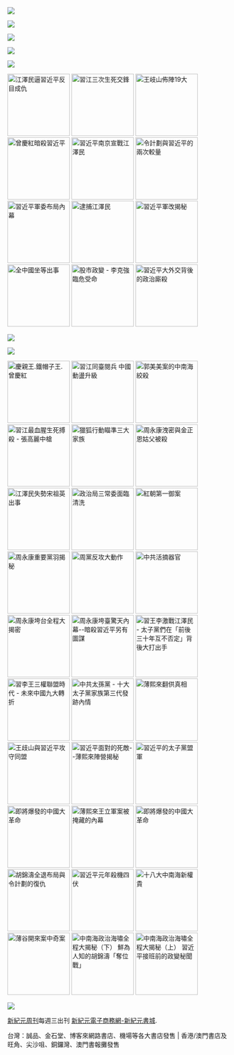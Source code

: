 ﻿<a id="user-content-header" href="https://d18pls5enhzzm5.cloudfront.net/cn/books/shop?m=https://d18pls5enhzzm5.cloudfront.net&amp;u=1001web"><img border="0" src="https://cloud.githubusercontent.com/assets/19661274/16028172/eb36cb2e-321f-11e6-90e4-c0677ebd0759.jpg" style="max-width:100%;"></a>


<p><img src="https://cloud.githubusercontent.com/assets/19661274/16099610/8207e1c8-339c-11e6-93e0-b78ff89e6833.png"></p>
<P><a href="https://d18pls5enhzzm5.cloudfront.net/cn/book/新紀元中國時局暢銷書合集-86717373?m=https://d18pls5enhzzm5.cloudfront.net&amp;u=1001web"><img src="https://cloud.githubusercontent.com/assets/19661274/16540320/e3b84ce6-40a3-11e6-9cf8-29836025d40d.jpg"></a></p>
<p><a id="user-content-book-043" href="https://d18pls5enhzzm5.cloudfront.net/cn/book/習近平軍改揭秘-6035271?m=https://d18pls5enhzzm5.cloudfront.net&amp;u=1001web" title="習近平軍改揭秘" target="_blank"><img src="https://cloud.githubusercontent.com/assets/19661274/16367373/076076ec-3c66-11e6-87ef-b34708094bae.jpg"></a></p>

<p><img src="https://cloud.githubusercontent.com/assets/19661274/16367374/07610922-3c66-11e6-9d9d-30a5d3141c24.jpg"></p>
<p>
<a id="user-content-book-032" href="https://d18pls5enhzzm5.cloudfront.net/cn/book/江澤民逼習近平反目成仇-41637146?m=https://d18pls5enhzzm5.cloudfront.net&amp;u=1001web" title="江澤民逼習近平反目成仇"><img border="0" width="140" alt="江澤民逼習近平反目成仇" src="https://cloud.githubusercontent.com/assets/19661274/15989149/cfa15520-30b0-11e6-962b-d8b2ffdc4326.jpg" style="max-width:100%;"></a>
<a id="user-content-book-024" href="https://d18pls5enhzzm5.cloudfront.net/cn/book/習江三次生死交鋒-86283711?m=https://d18pls5enhzzm5.cloudfront.net&amp;u=1001web" title="習江三次生死交鋒"><img border="0" width="140" alt="習江三次生死交鋒" src="https://cloud.githubusercontent.com/assets/19661274/15989140/cf68ccdc-30b0-11e6-994e-ca0a6ac63bdc.jpg" style="max-width:100%;"></a>
<a id="user-content-book-036" href="https://d18pls5enhzzm5.cloudfront.net/cn/book/王岐山佈陣-大-4564658?m=https://d18pls5enhzzm5.cloudfront.net&amp;u=1001web" title="王岐山佈陣19大"><img border="0" width="140" alt="王岐山佈陣19大" src="https://cloud.githubusercontent.com/assets/19661274/15989145/cf9165d4-30b0-11e6-8bc2-eebf43a81bab.jpg" style="max-width:100%;"></a>
<a id="user-content-book-025" href="https://d18pls5enhzzm5.cloudfront.net/cn/book/曾慶紅暗殺習近平-78513876?m=https://d18pls5enhzzm5.cloudfront.net&amp;u=1001web" title="曾慶紅暗殺習近平"><img border="0" width="140" alt="曾慶紅暗殺習近平" src="https://cloud.githubusercontent.com/assets/19661274/15989141/cf6c9100-30b0-11e6-872b-5fa876869a82.jpg" style="max-width:100%;"></a>
<a id="user-content-book-029" href="https://d18pls5enhzzm5.cloudfront.net/cn/book/習近平南京宣戰江澤民-62030178?m=https://d18pls5enhzzm5.cloudfront.net&amp;u=1001web" title="習近平南京宣戰江澤民 "><img border="0" width="140" alt="習近平南京宣戰江澤民 " src="https://cloud.githubusercontent.com/assets/19661274/15989150/cfa4e686-30b0-11e6-9033-f8b8bbf129d8.jpg" style="max-width:100%;"></a>
<a id="user-content-book-031" href="https://d18pls5enhzzm5.cloudfront.net/cn/book/令計劃與習近平的兩次較量-62283566?m=https://d18pls5enhzzm5.cloudfront.net&amp;u=1001web" title="令計劃與習近平的兩次較量"><img border="0" width="140" alt="令計劃與習近平的兩次較量" src="https://cloud.githubusercontent.com/assets/19661274/15989148/cfa0765a-30b0-11e6-855e-1f4d1f59390b.jpg" style="max-width:100%;"></a>
<a id="user-content-book-028" href="https://d18pls5enhzzm5.cloudfront.net/cn/book/習近平軍委布局內幕-23763445?m=https://d18pls5enhzzm5.cloudfront.net&amp;u=1001web" title="習近平軍委布局內幕"><img border="0" width="140" alt="習近平軍委布局內幕" src="https://cloud.githubusercontent.com/assets/19661274/15989139/cf65985a-30b0-11e6-9c96-b9bc1aceebbd.jpg" style="max-width:100%;"></a>
<a id="user-content-book-034" href="https://d18pls5enhzzm5.cloudfront.net/cn/book/逮捕江澤民-33815372?m=https://d18pls5enhzzm5.cloudfront.net&amp;u=1001web" title="逮捕江澤民"><img border="0" width="140" alt="逮捕江澤民" src="https://cloud.githubusercontent.com/assets/19661274/15989147/cf9c7b40-30b0-11e6-9f4c-2daced437446.jpg" style="max-width:100%;"></a>
<a id="user-content-book-043" href="https://d18pls5enhzzm5.cloudfront.net/cn/book/習近平軍改揭秘-6035271?m=https://d18pls5enhzzm5.cloudfront.net&amp;u=1001web" title="習近平軍改揭秘"><img border="0" width="140" alt="習近平軍改揭秘" src="https://cloud.githubusercontent.com/assets/19661274/15989143/cf70da30-30b0-11e6-9759-98a18889d34e.jpg" style="max-width:100%;"></a>
<a id="user-content-book-041" href="https://d18pls5enhzzm5.cloudfront.net/cn/book/全中國坐等出事-83785724?m=https://d18pls5enhzzm5.cloudfront.net&amp;u=1001web" title="全中國坐等出事"><img border="0" width="140" alt="全中國坐等出事" src="https://cloud.githubusercontent.com/assets/19661274/15989142/cf6f6d3a-30b0-11e6-8fa2-48cb8a4aff31.jpg" style="max-width:100%;"></a>
<a id="user-content-book-035" href="https://d18pls5enhzzm5.cloudfront.net/cn/book/股市政變-李克強臨危受命-43453177?m=https://d18pls5enhzzm5.cloudfront.net&amp;u=1001web" title="股市政變 - 李克強臨危受命"><img border="0" width="140" alt="股市政變 - 李克強臨危受命" src="https://cloud.githubusercontent.com/assets/19661274/15989146/cf9930a2-30b0-11e6-88af-7093c6d7d5c9.jpg" style="max-width:100%;"></a>
<a id="user-content-book-042" href="https://d18pls5enhzzm5.cloudfront.net/cn/book/習近平大外交背後政治廝殺-40688583?m=https://d18pls5enhzzm5.cloudfront.net&amp;u=1001web" title="習近平大外交背後的政治廝殺"><img border="0" width="140" alt="習近平大外交背後的政治廝殺" src="https://cloud.githubusercontent.com/assets/19661274/15989144/cf7381e0-30b0-11e6-88b5-95a94059cc3f.jpg" style="max-width:100%;"></a></p>

<p><a href="https://d18pls5enhzzm5.cloudfront.net/cn/book/王岐山佈陣-大-4564658?m=https://d18pls5enhzzm5.cloudfront.net&amp;u=1001web" title="王岐山佈陣19大" target="_blank"><img src="https://cloud.githubusercontent.com/assets/19661274/16367393/69e42ad4-3c66-11e6-96a8-a3de5e235ce2.jpg"></a></p>
<img src="https://cloud.githubusercontent.com/assets/19661274/16099611/82086396-339c-11e6-89e2-241320f5f270.png">

<p>
<a id="user-content-book-040" href="https://d18pls5enhzzm5.cloudfront.net/cn/book/慶親王-鐵帽子王-曾慶紅-55815877?m=https://d18pls5enhzzm5.cloudfront.net&amp;u=1001web" title="慶親王.鐵帽子王.曾慶紅"><img border="0" width="140" alt="慶親王.鐵帽子王.曾慶紅" src="https://cloud.githubusercontent.com/assets/19661274/15994248/a0fc6362-3142-11e6-9bca-b245ff0478bc.jpg" style="max-width:100%;"></a>
<a id="user-content-book-039" href="https://d18pls5enhzzm5.cloudfront.net/cn/book/習江同臺閱兵-中國亂局升級-2234030?m=https://d18pls5enhzzm5.cloudfront.net&amp;u=1001web" title="習江同臺閱兵 中國動盪升級"><img border="0" width="140" alt="習江同臺閱兵 中國動盪升級" src="https://cloud.githubusercontent.com/assets/19661274/15994238/a09c6700-3142-11e6-92f2-6b6901fc6525.jpg" style="max-width:100%;"></a>
<a id="user-content-book-038" href="https://d18pls5enhzzm5.cloudfront.net/cn/book/郭美美案的中南海絞殺-26701543?m=https://d18pls5enhzzm5.cloudfront.net&amp;u=1001web" title="郭美美案的中南海絞殺"><img border="0" width="140" alt="郭美美案的中南海絞殺" src="https://cloud.githubusercontent.com/assets/19661274/15994239/a09eddfa-3142-11e6-8ccf-9fc82b32557c.jpg" style="max-width:100%;"></a>
<a id="user-content-book-037" href="https://d18pls5enhzzm5.cloudfront.net/cn/book/習江生死搏殺-張高麗中槍-1531260?m=https://d18pls5enhzzm5.cloudfront.net&amp;u=1001web" title="習江最血腥生死搏殺 - 張高麗中槍"><img border="0" width="140" alt="習江最血腥生死搏殺 - 張高麗中槍" src="https://cloud.githubusercontent.com/assets/19661274/15994240/a0a2131c-3142-11e6-8f43-479c9fb3be73.jpg" style="max-width:100%;"></a>
<a id="user-content-book-033" href="https://d18pls5enhzzm5.cloudfront.net/cn/book/獵狐行動瞄準三大家族-87864553?m=https://d18pls5enhzzm5.cloudfront.net&amp;u=1001web" title="獵狐行動瞄準三大家族"><img border="0" width="140" alt="獵狐行動瞄準三大家族" src="https://cloud.githubusercontent.com/assets/19661274/15994241/a0c751c2-3142-11e6-88e9-79aff840b423.jpg" style="max-width:100%;"></a>
<a id="user-content-book-030" href="https://d18pls5enhzzm5.cloudfront.net/cn/book/周永康洩密-金正恩姑父被殺-74302115?m=https://d18pls5enhzzm5.cloudfront.net&amp;u=1001web" title="周永康洩密與金正恩姑父被殺"><img border="0" width="140" alt="周永康洩密與金正恩姑父被殺" src="https://cloud.githubusercontent.com/assets/19661274/15994246/a0f94db2-3142-11e6-9a38-07ac2000e48b.jpg" style="max-width:100%;"></a>
<a id="user-content-book-027" href="https://d18pls5enhzzm5.cloudfront.net/cn/book/江澤民失勢宋祖英出事-60767265?m=https://d18pls5enhzzm5.cloudfront.net&amp;u=1001web" title="江澤民失勢宋祖英出事"><img border="0" width="140" alt="江澤民失勢宋祖英出事" src="https://cloud.githubusercontent.com/assets/19661274/15994242/a0cf1d30-3142-11e6-88e6-c3ef3e2b1bc0.jpg" style="max-width:100%;"></a>
<a id="user-content-book-026" href="https://d18pls5enhzzm5.cloudfront.net/cn/book/政治局三常委面臨清洗-14088477?m=https://d18pls5enhzzm5.cloudfront.net&amp;u=1001web" title="政治局三常委面臨清洗"><img border="0" width="140" alt="政治局三常委面臨清洗" src="https://cloud.githubusercontent.com/assets/19661274/15994247/a0f9677a-3142-11e6-9f06-b08f355ea815.jpg" style="max-width:100%;"></a>
<a id="user-content-book-023" href="https://d18pls5enhzzm5.cloudfront.net/cn/book/紅朝第一御案-11540833?m=https://d18pls5enhzzm5.cloudfront.net&amp;u=1001web" title="紅朝第一御案"><img border="0" width="140" alt="紅朝第一御案" src="https://cloud.githubusercontent.com/assets/19661274/15994245/a0f3c6da-3142-11e6-80a7-6a23c90f2894.jpg" style="max-width:100%;"></a>
<a id="user-content-book-022" href="https://d18pls5enhzzm5.cloudfront.net/cn/book/周永康重要黨羽揭秘-7518137?m=https://d18pls5enhzzm5.cloudfront.net&amp;u=1001web" title="周永康重要黨羽揭秘"><img border="0" width="140" alt="周永康重要黨羽揭秘" src="https://cloud.githubusercontent.com/assets/19661274/15994244/a0d202ca-3142-11e6-92cb-22367e274a3e.jpg" style="max-width:100%;"></a>
<a id="user-content-book-021" href="https://d18pls5enhzzm5.cloudfront.net/cn/book/周黨反攻大動作-61265772?m=https://d18pls5enhzzm5.cloudfront.net&amp;u=1001web" title="周黨反攻大動作"><img border="0" width="140" alt="周黨反攻大動作" src="https://cloud.githubusercontent.com/assets/19661274/15994243/a0cfece2-3142-11e6-872d-29c0401c45ab.jpg" style="max-width:100%;"></a>
<a id="user-content-book-020" href="https://d18pls5enhzzm5.cloudfront.net/cn/book/中共活摘器官-40473187?m=https://d18pls5enhzzm5.cloudfront.net&amp;u=1001web" title="中共活摘器官"><img border="0" width="140" alt="中共活摘器官" src="https://cloud.githubusercontent.com/assets/19661274/15994249/a0ff31e6-3142-11e6-9e5b-9a5571656579.jpg" style="max-width:100%;"></a>
<a id="user-content-book-018" href="https://d18pls5enhzzm5.cloudfront.net/cn/book/周永康垮台全程大揭密-73274864?m=https://d18pls5enhzzm5.cloudfront.net&amp;u=1001web" title="周永康垮台全程大揭密"><img border="0" width="140" alt="周永康垮台全程大揭密" src="https://cloud.githubusercontent.com/assets/19661274/15994436/2e82efee-3148-11e6-9000-4161512d3e95.jpg" style="max-width:100%;"></a>
<a id="user-content-book-017" href="https://d18pls5enhzzm5.cloudfront.net/cn/book/周永康垮臺驚天內幕-77636680?m=https://d18pls5enhzzm5.cloudfront.net&amp;u=1001web" title="周永康垮臺驚天內幕--暗殺習近平另有圖謀"><img border="0" width="140" alt="周永康垮臺驚天內幕--暗殺習近平另有圖謀" src="https://cloud.githubusercontent.com/assets/19661274/15994435/2e7fd19c-3148-11e6-95c4-5d59b0425bec.jpg" style="max-width:100%;"></a>
<a id="user-content-book-016" href="https://d18pls5enhzzm5.cloudfront.net/cn/book/習王李激戰江澤民-73467771?m=https://d18pls5enhzzm5.cloudfront.net&amp;u=1001web" title="習王李激戰江澤民 - 太子黨們在「前後三十年互不否定」背後大打出手"><img border="0" width="140" alt="習王李激戰江澤民 - 太子黨們在「前後三十年互不否定」背後大打出手" src="https://cloud.githubusercontent.com/assets/19661274/15994433/2e7ce720-3148-11e6-84dd-bbb86ec0372f.jpg" style="max-width:100%;"></a>
<a id="user-content-book-015" href="https://d18pls5enhzzm5.cloudfront.net/cn/book/習李王三權聯盟時代-47008215?m=https://d18pls5enhzzm5.cloudfront.net&amp;u=1001web" title="習李王三權聯盟時代 - 未來中國九大轉折"><img border="0" width="140" alt="習李王三權聯盟時代 - 未來中國九大轉折" src="https://cloud.githubusercontent.com/assets/19661274/15994434/2e7df4a8-3148-11e6-8b0c-0dff2457d97e.jpg" style="max-width:100%;"></a>
<a id="user-content-book-014" href="https://d18pls5enhzzm5.cloudfront.net/cn/book/中共太孫黨-82582037?m=https://d18pls5enhzzm5.cloudfront.net&amp;u=1001web" title="中共太孫黨 - 十大太子黨家族第三代發跡內情"><img border="0" width="140" alt="中共太孫黨 - 十大太子黨家族第三代發跡內情" src="https://cloud.githubusercontent.com/assets/19661274/15994432/2e5d262e-3148-11e6-9ac4-403dafef190f.jpg" style="max-width:100%;"></a>
<a id="user-content-book-013" href="https://d18pls5enhzzm5.cloudfront.net/cn/book/薄熙來翻供真相-84243323?m=https://d18pls5enhzzm5.cloudfront.net&amp;u=1001web" title="薄熙來翻供真相"><img border="0" width="140" alt="薄熙來翻供真相" src="https://cloud.githubusercontent.com/assets/19661274/15994431/2e5a2b7c-3148-11e6-9915-44e876b2a2ad.jpg" style="max-width:100%;"></a>
<a id="user-content-book-012" href="https://d18pls5enhzzm5.cloudfront.net/cn/book/王歧山與習近平攻守同盟-77762557?m=https://d18pls5enhzzm5.cloudfront.net&amp;u=1001web" title="王歧山與習近平攻守同盟"><img border="0" width="140" alt="王歧山與習近平攻守同盟" src="https://cloud.githubusercontent.com/assets/19661274/15994430/2e5741be-3148-11e6-9c7c-3281d71488cb.jpg" style="max-width:100%;"></a>
<a id="user-content-book-011" href="https://d18pls5enhzzm5.cloudfront.net/cn/book/習近平面對的死敵-78465537?m=https://d18pls5enhzzm5.cloudfront.net&amp;u=1001web" title="習近平面對的死敵--薄熙來陣營揭秘"><img border="0" width="140" alt="習近平面對的死敵--薄熙來陣營揭秘" src="https://cloud.githubusercontent.com/assets/19661274/15994429/2e5576ea-3148-11e6-945a-d205ba621eaa.jpg" style="max-width:100%;"></a>
<a id="user-content-book-010" href="https://d18pls5enhzzm5.cloudfront.net/cn/book/習近平的太子黨盟軍-87834532?m=https://d18pls5enhzzm5.cloudfront.net&amp;u=1001web" title="習近平的太子黨盟軍"><img border="0" width="140" alt="習近平的太子黨盟軍" src="https://cloud.githubusercontent.com/assets/19661274/15994428/2e512af4-3148-11e6-95d4-1c4185121673.jpg" style="max-width:100%;"></a>
<a id="user-content-book-009" href="https://d18pls5enhzzm5.cloudfront.net/cn/book/即將爆發的中國大革命-68880132?m=https://d18pls5enhzzm5.cloudfront.net&amp;u=1001web" title="即將爆發的中國大革命"><img border="0" width="140" alt="即將爆發的中國大革命" src="https://cloud.githubusercontent.com/assets/19661274/15994427/2e4ecab6-3148-11e6-80cc-383d955b4083.jpg" style="max-width:100%;"></a>
<a id="user-content-book-008" href="https://d18pls5enhzzm5.cloudfront.net/cn/book/薄熙來王立軍案被掩藏內幕-84382038?m=https://d18pls5enhzzm5.cloudfront.net&amp;u=1001web" title="薄熙來王立軍案被掩藏的內幕"><img border="0" width="140" alt="薄熙來王立軍案被掩藏的內幕" src="https://cloud.githubusercontent.com/assets/19661274/15994442/2eb80f9e-3148-11e6-80aa-cc0a13b7ac1e.jpg" style="max-width:100%;"></a>
<a id="user-content-book-007" href="https://d18pls5enhzzm5.cloudfront.net/cn/book/即將爆發的中國大革命-68880132?m=https://d18pls5enhzzm5.cloudfront.net&amp;u=1001web" title="即將爆發的中國大革命"><img border="0" width="140" alt="即將爆發的中國大革命" src="https://cloud.githubusercontent.com/assets/19661274/15994427/2e4ecab6-3148-11e6-80cc-383d955b4083.jpg" style="max-width:100%;"></a>
<a id="user-content-book-006" href="/xjybook/XJY/blob/master/bookdetail6.htm" title="胡錦濤全退布局與令計劃的復仇"><img border="0" width="140" alt="胡錦濤全退布局與令計劃的復仇" src="https://cloud.githubusercontent.com/assets/19661274/15994525/56844ebe-314a-11e6-909b-c9e951d9b3f4.jpg" style="max-width:100%;"></a>
<a id="user-content-book-005" href="https://d18pls5enhzzm5.cloudfront.net/cn/book/習近平元年殺機四伏-45270042?m=https://d18pls5enhzzm5.cloudfront.net&amp;u=1001web" title="習近平元年殺機四伏"><img border="0" width="140" alt="習近平元年殺機四伏" src="https://cloud.githubusercontent.com/assets/19661274/15994524/567d63ec-314a-11e6-8848-3773b41c71ff.jpg" style="max-width:100%;"></a>
<a id="user-content-book-004" href="https://d18pls5enhzzm5.cloudfront.net/cn/book/十八大中南海新權貴-7836667?m=https://d18pls5enhzzm5.cloudfront.net&amp;u=1001web" title="十八大中南海新權貴"><img border="0" width="140" alt="十八大中南海新權貴" src="https://cloud.githubusercontent.com/assets/19661274/15994441/2eb09192-3148-11e6-8733-54dd3984c8fa.jpg" style="max-width:100%;"></a>
<a id="user-content-book-003" href="https://d18pls5enhzzm5.cloudfront.net/cn/book/薄谷開來案中奇案-53063660?m=https://d18pls5enhzzm5.cloudfront.net&amp;u=1001web" title="薄谷開來案中奇案"><img border="0" width="140" alt="薄谷開來案中奇案" src="https://cloud.githubusercontent.com/assets/19661274/15994440/2ead514e-3148-11e6-932b-eb0bd3ec25bc.jpg" style="max-width:100%;"></a>
<a id="user-content-book-002" href="https://d18pls5enhzzm5.cloudfront.net/cn/book/中南海政治海嘯大揭秘-下-46857856?m=https://d18pls5enhzzm5.cloudfront.net&amp;u=1001web" title="中南海政治海嘯全程大揭秘（下） 鮮為人知的胡錦濤「奪位戰」"><img border="0" width="140" alt="中南海政治海嘯全程大揭秘（下） 鮮為人知的胡錦濤「奪位戰」" src="https://cloud.githubusercontent.com/assets/19661274/15994438/2ea9a878-3148-11e6-8f2d-45fe89c92758.jpg" style="max-width:100%;"></a>
<a id="user-content-book-001" href="https://d18pls5enhzzm5.cloudfront.net/cn/book/中南海政治海嘯大揭秘-上-87220062?m=https://d18pls5enhzzm5.cloudfront.net&amp;u=1001web" title="中南海政治海嘯全程大揭秘（上） 習近平接班前的政變秘聞"><img border="0" width="140" alt="中南海政治海嘯全程大揭秘（上） 習近平接班前的政變秘聞" src="https://cloud.githubusercontent.com/assets/19661274/15994439/2ea9f576-3148-11e6-830a-01a672509334.jpg" style="max-width:100%;"></a></p>

<p><a id="user-content-book-024" href="https://d18pls5enhzzm5.cloudfront.net/cn/book/習江三次生死交鋒-86283711?m=https://d18pls5enhzzm5.cloudfront.net&amp;u=1001web" title="習江三次生死交鋒" target="_blank"><img src="https://cloud.githubusercontent.com/assets/19661274/16367413/93a574a4-3c66-11e6-9f25-98361bcaea2e.jpg"></a></p>

<p><a id="user-content-xjyweekly" href="https://github.com/zx168/XJY">新紀元周刊</a>每週三出刊
<a id="user-content-xjyweekly" href="https://d18pls5enhzzm5.cloudfront.net/cn/books/shop?m=https://d18pls5enhzzm5.cloudfront.net&amp;u=1001web">新紀元電子商務網-新紀元書城</a>.</p>

<p>台灣：誠品、金石堂、博客來網路書店、機場等各大書店發售 | 香港/澳門書店及旺角、尖沙咀、銅鑼灣、澳門書報攤發售</p>
